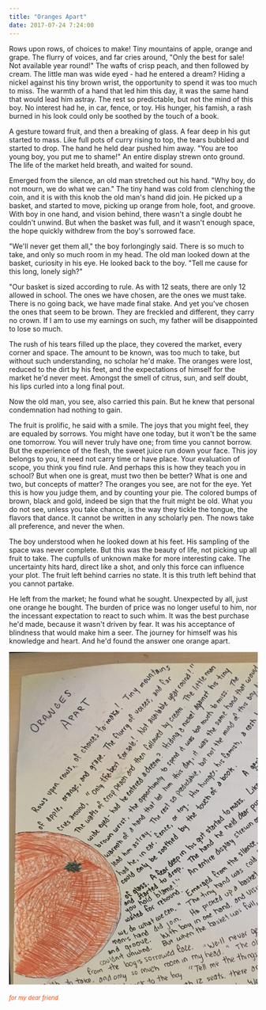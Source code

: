```yaml
---
title: "Oranges Apart"
date: 2017-07-24 7:24:00
---
```


Rows upon rows, of choices to make! Tiny mountains of apple, orange and grape. The flurry of voices, and far cries around, "Only the best for sale! Not available year round!" The wafts of crisp peach, and then followed by cream. The little man was wide eyed - had he entered a dream? Hiding a nickel against his tiny brown wrist, the opportunity to spend it was too much to miss. The warmth of a hand that led him this day, it was the same hand that would lead him astray. The rest so predictable, but not the mind of this boy. No interest had he, in car, fence, or toy. His hunger, his famish, a rash burned in his look could only be soothed by the touch of a book. 

A gesture toward fruit, and then a breaking of glass. A fear deep in his gut started to mass. Like full pots of curry rising to top, the tears bubbled and started to drop. The hand he held dear pushed him away. "You are too young boy, you put me to shame!" An entire display strewn onto ground. The life of the market held breath, and waited for sound.

Emerged from the silence, an old man stretched out his hand. "Why boy, do not mourn, we do what we can." The tiny hand was cold from clenching the coin, and it is with this knob the old man's hand did join. He picked up a basket, and started to move, picking up orange from hole, foot, and groove. With boy in one hand, and vision behind, there wasn't a single doubt he couldn't unwind. But when the basket was full, and it wasn't enough space, the hope quickly withdrew from the boy's sorrowed face.

"We'll never get them all," the boy forlongingly said. There is so much to take, and only so much room in my head. The old man looked down at the basket, curiosity in his eye. He looked back to the boy. "Tell me cause for this long, lonely sigh?"

"Our basket is sized according to rule. As with 12 seats, there are only 12 allowed in school. The ones we have chosen, are the ones we must take. There is no going back, we have made final stake. And yet you've chosen the ones that seem to be brown. They are freckled and different, they carry no crown. If I am to use my earnings on such, my father will be disappointed to lose so much.

The rush of his tears filled up the place, they covered the market, every corner and space. The amount to be known, was too much to take, but without such understanding, no scholar he'd make. The oranges were lost, reduced to the dirt by his feet, and the expectations of himself for the market he'd never meet. Amongst the smell of citrus, sun, and self doubt, his lips curled into a long final pout. 

Now the old man, you see, also carried this pain. But he knew that personal condemnation had nothing to gain.

The fruit is prolific, he said with a smile. The joys that you might feel, they are equaled by sorrows. You might have one today, but it won't be the same one tomorrow. You will never truly have one; from time you cannot borrow. But the experience of the flesh, the sweet juice run down your face. This joy belongs to you, it need not carry time or have place. Your evaluation of scope, you think you find rule. And perhaps this is how they teach you in school?  But when one is great, must two then be better? What is one and two, but concepts of matter? The oranges you see, are not for the eye. Yet this is how you judge them, and by counting your pie. The colored bumps of brown, black and gold, indeed be sign that the fruit might be old. What you do not see, unless you take chance, is the way they tickle the tongue, the flavors that dance. It cannot be written in any scholarly pen. The nows take all preference, and never the when. 

The boy understood when he looked down at his feet. His sampling of the space was never complete. But this was the beauty of life, not picking up all fruit to take. The cupfulls of unknown make for more interesting cake. The uncertainty hits hard, direct like a shot, and only this force can influence your plot. The fruit left behind carries no state. It is this truth left behind that you cannot partake.

He left from the market; he found what he sought. Unexpected by all, just one orange he bought. The burden of price was no longer useful to him, nor the incessant expectation to react to such whim. It was the best purchase he'd made, because it wasn't driven by fear. It was his acceptance of blindness that would make him a seer. The journey for himself was his knowledge and heart. And he'd found the answer one orange apart.

![oranges-apart](/assets/images/posts/oranges-apart/orange.JPG)

<small style="font-style:oblique;color:orangered">for my dear friend</small>
